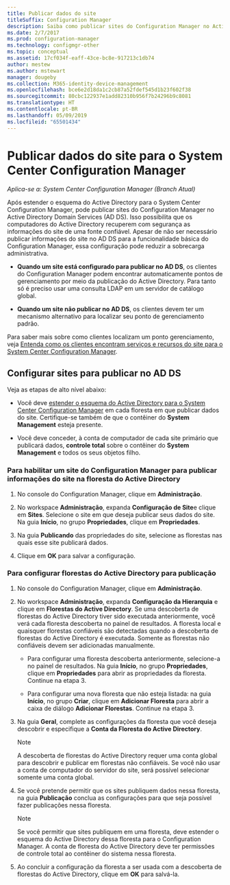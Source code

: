 ```yaml
---
title: Publicar dados do site
titleSuffix: Configuration Manager
description: Saiba como publicar sites do Configuration Manager no Active Directory Domain Services.
ms.date: 2/7/2017
ms.prod: configuration-manager
ms.technology: configmgr-other
ms.topic: conceptual
ms.assetid: 17cf034f-eaff-43ce-bc8e-917213c1db74
author: mestew
ms.author: mstewart
manager: dougeby
ms.collection: M365-identity-device-management
ms.openlocfilehash: bce6e2d18da1c2cb87a52fdef545d1b23f602f38
ms.sourcegitcommit: 80cbc122937e1add82310b956f7b24296b9c8081
ms.translationtype: HT
ms.contentlocale: pt-BR
ms.lasthandoff: 05/09/2019
ms.locfileid: "65501434"
---
```

# <a name="publish-site-data-for-system-center-configuration-manager"></a>Publicar dados do site para o System Center Configuration Manager

*Aplica-se a: System Center Configuration Manager (Branch Atual)*

Após estender o esquema do Active Directory para o System Center Configuration Manager, pode publicar sites do Configuration Manager no Active Directory Domain Services (AD DS). Isso possibilita que os computadores do Active Directory recuperem com segurança as informações do site de uma fonte confiável. Apesar de não ser necessário publicar informações do site no AD DS para a funcionalidade básica do Configuration Manager, essa configuração pode reduzir a sobrecarga administrativa.  

-   **Quando um site está configurado para publicar no AD DS**, os clientes do Configuration Manager podem encontrar automaticamente pontos de gerenciamento por meio da publicação do Active Directory. Para tanto só é preciso usar uma consulta LDAP em um servidor de catálogo global.  

-   **Quando um site não publicar no AD DS**, os clientes devem ter um mecanismo alternativo para localizar seu ponto de gerenciamento padrão.  

Para saber mais sobre como clientes localizam um ponto gerenciamento, veja [Entenda como os clientes encontram serviços e recursos do site para o System Center Configuration Manager](../../../../core/plan-design/hierarchy/understand-how-clients-find-site-resources-and-services.md).  

## <a name="configure-sites-to-publish-to-ad-ds"></a>Configurar sites para publicar no AD DS  
 Veja as etapas de alto nível abaixo:  

-   Você deve [estender o esquema do Active Directory para o System Center Configuration Manager](../../../../core/plan-design/network/extend-the-active-directory-schema.md) em cada floresta em que publicar dados do site. Certifique-se também de que o contêiner do **System Management** esteja presente.  

-   Você deve conceder, à conta de computador de cada site primário que publicará dados, **controle total** sobre o contêiner do **System Management** e todos os seus objetos filho.  

### <a name="to-enable-a-configuration-manager-site-to-publish-site-information-to-active-directory-forest"></a>Para habilitar um site do Configuration Manager para publicar informações do site na floresta do Active Directory

1.  No console do Configuration Manager, clique em **Administração**.  

2.  No workspace **Administração**, expanda **Configuração de Site**e clique em **Sites**. Selecione o site em que deseja publicar seus dados do site. Na guia **Início**, no grupo **Propriedades**, clique em **Propriedades**.  

3.  Na guia **Publicando** das propriedades do site, selecione as florestas nas quais esse site publicará dados.  

4.  Clique em **OK** para salvar a configuração.  

### <a name="to-set-up-active-directory-forests-for-publishing"></a>Para configurar florestas do Active Directory para publicação  

1.  No console do Configuration Manager, clique em **Administração**.  

2.  No workspace **Administração**, expanda **Configuração da Hierarquia** e clique em **Florestas do Active Directory**. Se uma descoberta de florestas do Active Directory tiver sido executada anteriormente, você verá cada floresta descoberta no painel de resultados. A floresta local e quaisquer florestas confiáveis são detectadas quando a descoberta de florestas do Active Directory é executada. Somente as florestas não confiáveis devem ser adicionadas manualmente.  

    -   Para configurar uma floresta descoberta anteriormente, selecione-a no painel de resultados. Na guia **Início**, no grupo **Propriedades**, clique em **Propriedades** para abrir as propriedades da floresta. Continue na etapa 3.  

    -   Para configurar uma nova floresta que não esteja listada: na guia **Início**, no grupo **Criar**, clique em **Adicionar Floresta** para abrir a caixa de diálogo **Adicionar Florestas**. Continue na etapa 3.  

3.  Na guia **Geral**, complete as configurações da floresta que você deseja descobrir e especifique a **Conta da Floresta do Active Directory**.  

    > [!NOTE]  
    >  A descoberta de florestas do Active Directory requer uma conta global para descobrir e publicar em florestas não confiáveis. Se você não usar a conta de computador do servidor do site, será possível selecionar somente uma conta global.  

4.  Se você pretende permitir que os sites publiquem dados nessa floresta, na guia **Publicação** conclua as configurações para que seja possível fazer publicações nessa floresta.  

    > [!NOTE]  
    >  Se você permitir que sites publiquem em uma floresta, deve estender o esquema do Active Directory dessa floresta para o Configuration Manager. A conta de floresta do Active Directory deve ter permissões de controle total ao contêiner do sistema nessa floresta.  

5.  Ao concluir a configuração da floresta a ser usada com a descoberta de florestas do Active Directory, clique em **OK** para salvá-la.  
